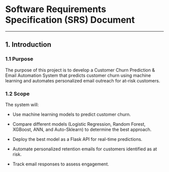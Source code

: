 # Software Requirements Specification (SRS) Document

---

## 1. Introduction
### 1.1 Purpose

The purpose of this project is to develop a Customer Churn Prediction & Email Automation System that predicts customer churn using machine learning and automates personalized email outreach for at-risk customers.

### 1.2 Scope
The system will:

- Use machine learning models to predict customer churn.

- Compare different models (Logistic Regression, Random Forest, XGBoost, ANN, and Auto-Sklearn) to determine the best approach.

- Deploy the best model as a Flask API for real-time predictions.

- Automate personalized retention emails for customers identified as at risk.

- Track email responses to assess engagement.
